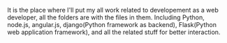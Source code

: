 It is the place where I'll put my all work related to developement as a web developer, all the folders are with the files in them. 
Including Python, node.js, angular.js, django(Python framework as backend), Flask(Python web application framework), and all the related stuff for better interaction.
